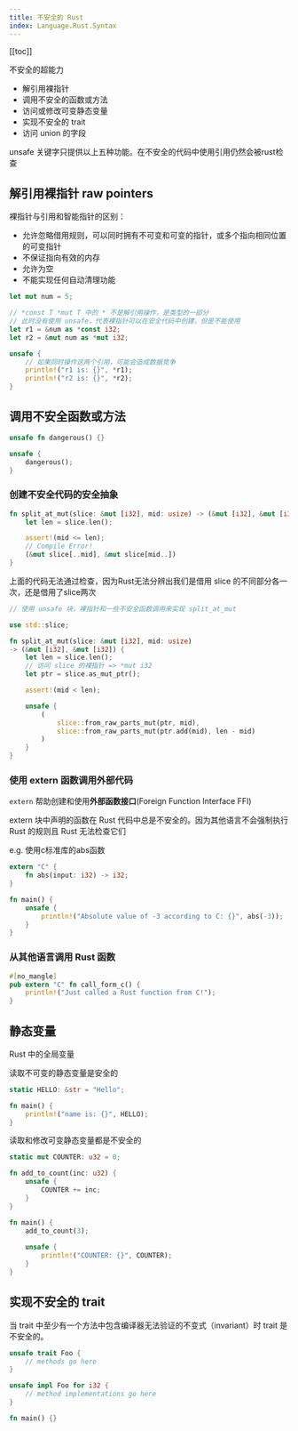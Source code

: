 ```yaml
---
title: 不安全的 Rust
index: Language.Rust.Syntax
---
```


[[toc]]

不安全的超能力

- 解引用裸指针
- 调用不安全的函数或方法
- 访问或修改可变静态变量
- 实现不安全的 trait
- 访问 union 的字段

unsafe 关键字只提供以上五种功能。在不安全的代码中使用引用仍然会被rust检查

## 解引用裸指针 raw pointers

裸指针与引用和智能指针的区别：

- 允许忽略借用规则，可以同时拥有不可变和可变的指针，或多个指向相同位置的可变指针
- 不保证指向有效的内存
- 允许为空
- 不能实现任何自动清理功能

``` rust
let mut num = 5;

// *const T *mut T 中的 * 不是解引用操作，是类型的一部分
// 此时没有使用 unsafe，代表裸指针可以在安全代码中创建，但是不能使用
let r1 = &num as *const i32;
let r2 = &mut num as *mut i32;

unsafe {
    // 如果同时操作这两个引用，可能会造成数据竞争
    println!("r1 is: {}", *r1);
    println!("r2 is: {}", *r2);
}
```

## 调用不安全函数或方法

``` rust
unsafe fn dangerous() {}

unsafe {
    dangerous();
}
```

### 创建不安全代码的安全抽象

``` rust
fn split_at_mut(slice: &mut [i32], mid: usize) -> (&mut [i32], &mut [i32]) {
    let len = slice.len();

    assert!(mid <= len);
    // Compile Error!
    (&mut slice[..mid], &mut slice[mid..])
}
```
上面的代码无法通过检查，因为Rust无法分辨出我们是借用 slice 的不同部分各一次，还是借用了slice两次

``` rust
// 使用 unsafe 块，裸指针和一些不安全函数调用来实现 split_at_mut

use std::slice;

fn split_at_mut(slice: &mut [i32], mid: usize)
-> (&mut [i32], &mut [i32]) {
    let len = slice.len();
    // 访问 slice 的裸指针 => *mut i32
    let ptr = slice.as_mut_ptr();

    assert!(mid < len);

    unsafe {
        (
            slice::from_raw_parts_mut(ptr, mid),
            slice::from_raw_parts_mut(ptr.add(mid), len - mid)
        )
    }
}
```

### 使用 extern 函数调用外部代码

`extern` 帮助创建和使用**外部函数接口**(Foreign Function Interface FFI)


extern 块中声明的函数在 Rust 代码中总是不安全的。因为其他语言不会强制执行 Rust 的规则且 Rust 无法检查它们

e.g. 使用c标准库的abs函数

``` rust
extern "C" {
    fn abs(input: i32) -> i32;
}

fn main() {
    unsafe {
        println!("Absolute value of -3 according to C: {}", abs(-3));
    }
}
```

### 从其他语言调用 Rust 函数

``` rust
#[no_mangle]
pub extern "C" fn call_form_c() {
    println!("Just called a Rust function from C!");
}
```

## 静态变量

Rust 中的全局变量 

读取不可变的静态变量是安全的 

``` rust
static HELLO: &str = "Hello";

fn main() {
    println!("name is: {}", HELLO);
}
```

读取和修改可变静态变量都是不安全的

``` rust
static mut COUNTER: u32 = 0;

fn add_to_count(inc: u32) {
    unsafe {
        COUNTER += inc;
    }
}

fn main() {
    add_to_count(3);
    
    unsafe {
        println!("COUNTER: {}", COUNTER);
    }
}
```

## 实现不安全的 trait

当 trait 中至少有一个方法中包含编译器无法验证的不变式（invariant）时 trait 是不安全的。

``` rust
unsafe trait Foo {
    // methods go here
}

unsafe impl Foo for i32 {
    // method implementations go here
}

fn main() {}
```